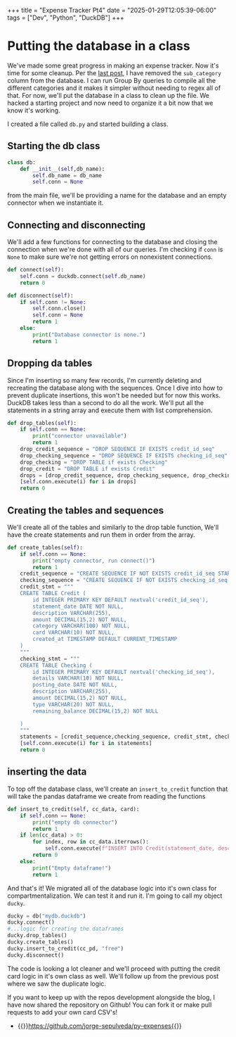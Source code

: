+++
title = "Expense Tracker Pt4"
date = "2025-01-29T12:05:39-06:00"
tags = ["Dev", "Python", "DuckDB"]
+++

# Putting the database in a class

We've made some great progress in making an expense tracker. Now it's time for some cleanup. Per the [last post](./expense-tracker-pt3.md), I have removed the `sub_category` column from the database. I can run Group By queries to compile all the different categories and it makes it simpler without needing to regex all of that. For now, we'll put the database in a class to clean up the file. We hacked a starting project and now need to organize it a bit now that we know it's working. 

I created a file called `db.py` and started building a class.

## Starting the db class

```python
class db:
    def __init__(self,db_name):
        self.db_name = db_name
        self.conn = None

```

from the main file, we'll be providing a name for the database and an empty connector when we instantiate it.

## Connecting and disconnecting

We'll add a few functions for connecting to the database and closing the connection when we're done with all of our queries. I'm checking if `conn` is `None` to make sure we're not getting errors on nonexistent connections. 


```python
def connect(self):
    self.conn = duckdb.connect(self.db_name)
    return 0

def disconnect(self):
    if self.conn != None:
        self.conn.close()
        self.conn = None
        return 1
    else:
        print("Database connector is none.")
        return 1
```

## Dropping da tables

Since I'm inserting so many few records, I'm currently deleting and recreating the database along with the sequences. Once I dive into how to prevent duplicate insertions, this won't be needed but for now this works. DuckDB takes less than a second to do all the work. We'll put all the statements in a string array and execute them with list comprehension. 

```python
def drop_tables(self):
    if self.conn == None:
        print("connector unavailable")
        return 1
    drop_credit_sequence = "DROP SEQUENCE IF EXISTS credit_id_seq"
    drop_checking_sequence = "DROP SEQUENCE IF EXISTS checking_id_seq"
    drop_checking = "DROP TABLE if exists Checking"
    drop_credit = "DROP TABLE if exists Credit"
    drops = [drop_credit_sequence, drop_checking_sequence, drop_checking, drop_credit]
    [self.conn.execute(i) for i in drops]
    return 0
```

## Creating the tables and sequences

We'll create all of the tables and similarly to the drop table function, We'll have the create statements and run them in order from the array. 

```python
def create_tables(self):
    if self.conn == None:
        print("empty connector, run connect()")
        return 1
    credit_sequence = "CREATE SEQUENCE IF NOT EXISTS credit_id_seq START WITH 1 INCREMENT BY 1;"
    checking_sequence = "CREATE SEQUENCE IF NOT EXISTS checking_id_seq START WITH 1 INCREMENT BY 1;"
    credit_stmt = """
    CREATE TABLE Credit (
        id INTEGER PRIMARY KEY DEFAULT nextval('credit_id_seq'),
        statement_date DATE NOT NULL,
        description VARCHAR(255),
        amount DECIMAL(15,2) NOT NULL,
        category VARCHAR(100) NOT NULL,
        card VARCHAR(10) NOT NULL,
        created_at TIMESTAMP DEFAULT CURRENT_TIMESTAMP
    )
    """
    checking_stmt = """
    CREATE TABLE Checking (
        id INTEGER PRIMARY KEY DEFAULT nextval('checking_id_seq'),
        details VARCHAR(10) NOT NULL,
        posting_date DATE NOT NULL,
        description VARCHAR(255),
        amount DECIMAL(15,2) NOT NULL,
        type VARCHAR(20) NOT NULL,
        remaining_balance DECIMAL(15,2) NOT NULL

    )
    """
    statements = [credit_sequence,checking_sequence, credit_stmt, checking_stmt]
    [self.conn.execute(i) for i in statements]
    return 0
```

## inserting the data

To top off the database class, we'll create an `insert_to_credit` function that will take the pandas dataframe we create from reading the functions 

```python
def insert_to_credit(self, cc_data, card):
    if self.conn == None:
        print("empty db connector")
        return 1
    if len(cc_data) > 0:
        for index, row in cc_data.iterrows():
            self.conn.execute(f"INSERT INTO Credit(statement_date, description, category, amount, card) VALUES (?,?,?,?,?)", (row["statement_date"], row["description"], row["category"], row["amount"],card))
        return 0
    else:
        print("Empty dataframe!")
        return 1
```

And that's it! We migrated all of the database logic into it's own class for compartmentalization. We can test it and run it. I'm going to call my object `ducky`. 

```python
ducky = db("mydb.duckdb")
ducky.connect()
#...logic for creating the dataframes
ducky.drop_tables()
ducky.create_tables()
ducky.insert_to_credit(cc_pd, "free")
ducky.disconnect()
```

The code is looking a lot cleaner and we'll proceed with putting the credit card logic in it's own class as well. We'll follow up from the previous post where we saw the duplicate logic. 

If you want to keep up with the repos development alongside the blog, I have now shared the repository on Github! You can fork it or make pull requests to add your own card CSV's!

- {{<link href="https://github.com/jorge-sepulveda/py-expenses">}}https://github.com/jorge-sepulveda/py-expenses{{</link>}}
